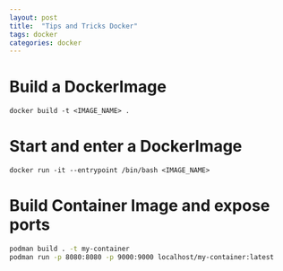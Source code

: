 ```yaml
---
layout: post
title:  "Tips and Tricks Docker"
tags: docker
categories: docker
---
```



# Build a DockerImage

```docker build -t <IMAGE_NAME> .```

# Start and enter a DockerImage

```docker run -it --entrypoint /bin/bash <IMAGE_NAME>```

# Build Container Image and expose ports

```sh
podman build . -t my-container
podman run -p 8080:8080 -p 9000:9000 localhost/my-container:latest
```